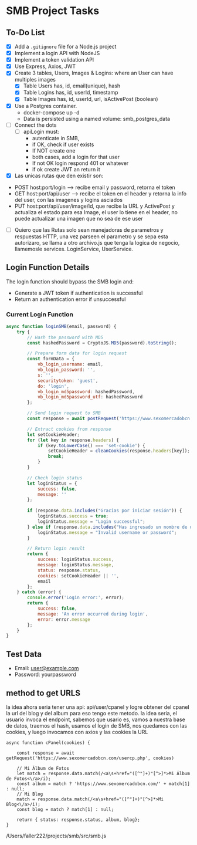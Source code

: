 # SMB Project Tasks

## To-Do List
- [x] Add a `.gitignore` file for a Node.js project
- [x] Implement a login API with NodeJS
- [x] Implement a token validation API
- [x] Use Express, Axios, JWT
- [x] Create 3 tables, Users, Images & Logins: where an User can have multiples images
  - [x] Table Users has, id, email(unique), hash
  - [x] Table Logins has, id, userId, timestamp
  - [x] Table Images has, id, userId, url, isActivePost (boolean)
- [x] Use a Postgres container.
  -  docker-compose up -d
  -  Data is persisted using a named volume: smb_postgres_data
- [ ] Connect the dots
  - [ ] apiLogin must: 
    - autenticate in SMB, 
    - if OK, check if user exists
    - If NOT create one
    - both cases, add a login for that user
    - If not OK login respond 401 or whatever
    - if ok create JWT an return it
- [x] Las unicas rutas que den existir son:
 - POST host:port/login --> recibe email y password, retorna el token
 - GET host:port/api/user --> recibe el token en el header y retorna la info del user, con las imagenes y logins asciados
 - PUT host:port/api/user/image/id, que recibe la URL y ActivePost y actualiza el estado para esa Image, el user lo tiene en el header, no puede actualizar una imagen que no sea de ese user
- [ ] Quiero que las Rutas solo sean manejadoras de parametros y respuestas HTTP, una vez parseen el parametro y se sepa esta autorizaro, se llama a otro archivo.js que tenga la logica de negocio, llamemosle services. LoginService, UserService.



## Login Function Details
The login function should bypass the SMB login and:
- Generate a JWT token if authentication is successful
- Return an authentication error if unsuccessful

### Current Login Function
```javascript
async function loginSMB(email, password) {
    try {
        // Hash the password with MD5
        const hashedPassword = CryptoJS.MD5(password).toString();

        // Prepare form data for login request
        const formData = {
            vb_login_username: email,
            vb_login_password: '',
            s: '',
            securitytoken: 'guest',
            do: 'login',
            vb_login_md5password: hashedPassword,
            vb_login_md5password_utf: hashedPassword
        };

        // Send login request to SMB
        const response = await postRequest('https://www.sexomercadobcn.com/login.php?do=login', formData)

        // Extract cookies from response
        let setCookieHeader;
        for (let key in response.headers) {
            if (key.toLowerCase() === 'set-cookie') {
                setCookieHeader = cleanCookies(response.headers[key]);
                break;
            }
        }

        // Check login status
        let loginStatus = {
            success: false,
            message: ''
        };
        
        if (response.data.includes("Gracias por iniciar sesión")) {
            loginStatus.success = true;
            loginStatus.message = "Login successful";
        } else if (response.data.includes("Has ingresado un nombre de usuario o contraseña no válido")) {
            loginStatus.message = "Invalid username or password";
        }

        // Return login result
        return {
            success: loginStatus.success,
            message: loginStatus.message,
            status: response.status,
            cookies: setCookieHeader || '',
            email
        };
    } catch (error) {
        console.error('Login error:', error);
        return {
            success: false,
            message: 'An error occurred during login',
            error: error.message
        };
    }
}
```

## Test Data
- Email: user@example.com 
- Password: yourpassword


## method to get URLS
la idea ahora seria tener una api: api/user/cpanel y logre obtener del cpanel la url del blog y del album
para eso tengo este metodo.
la idea seria, el usuario invoca el endpoint, sabemos que usario es, vamos a nuestra base de datos, traemos el hash, usamos el login de SMB, nos quedamos con las cookies, y luego invocamos con axios y las cookies la URL  

```
async function cPanel(cookies) {

    const response = await getRequest('https://www.sexomercadobcn.com/usercp.php', cookies)

    // Mi Álbum de Fotos
    let match = response.data.match(/<a\s+href="([^"]+)"[^>]*>Mi Álbum de Fotos<\/a>/i);
    const album = match ? 'https://www.sexomercadobcn.com/' + match[1] : null;
    // Mi Blog
    match = response.data.match(/<a\s+href="([^"]+)"[^>]*>Mi Blog<\/a>/i);
    const blog = match ? match[1] : null;

    return { status: response.status, album, blog};
}
```

/Users/faller222/projects/smb/src/smb.js